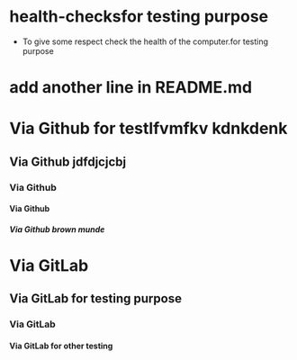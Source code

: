 # health-checksfor testing purpose 
* To give some respect check the health of the computer.for testing purpose 

# add another line in README.md

# Via Github for testlfvmfkv kdnkdenk
## Via Github jdfdjcjcbj
### Via Github
#### Via Github
##### Via Github brown munde

# Via GitLab
## Via GitLab for testing purpose 
### Via GitLab
#### Via GitLab for other testing
